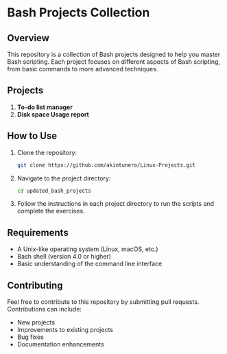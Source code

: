# Bash Projects Collection

## Overview

This repository is a collection of Bash projects designed to help you master Bash scripting. Each project focuses on different aspects of Bash scripting, from basic commands to more advanced techniques.

## Projects

1. **To-do list manager**
1. **Disk space Usage report**

## How to Use

1. Clone the repository:
    ```bash
    git clone https://github.com/akintunero/Linux-Projects.git
    ```
2. Navigate to the project directory:
    ```bash
    cd updated_bash_projects
    ```
3. Follow the instructions in each project directory to run the scripts and complete the exercises.

## Requirements

- A Unix-like operating system (Linux, macOS, etc.)
- Bash shell (version 4.0 or higher)
- Basic understanding of the command line interface

## Contributing

Feel free to contribute to this repository by submitting pull requests. Contributions can include:

- New projects
- Improvements to existing projects
- Bug fixes
- Documentation enhancements
